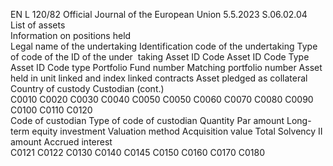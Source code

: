 EN  L 120/82 Official Journal of the European Union 5.5.2023
 S.06.02.04  
List of assets  
Information on positions held  
Legal name 
of the 
undertaking  Identification 
code of the 
undertaking  Type of code 
of the ID of 
the under ­
taking  Asset ID 
Code  Asset ID Code 
Type  Asset ID 
Code type  Portfolio  Fund 
number  Matching 
portfolio 
number  Asset held 
in unit 
linked and 
index linked 
contracts  Asset 
pledged as 
collateral  Country of 
custody  Custodian  (cont.)  
C0010  C0020  C0030  C0040  C0050  C0050  C0060  C0070  C0080  C0090  C0100  C0110  C0120  
Code of 
custodian  Type of code 
of custodian  Quantity  Par 
amount  Long-term 
equity 
investment  Valuation 
method  Acquisition 
value  Total 
Solvency II 
amount  Accrued 
interest  
C0121  C0122  C0130  C0140  C0145  C0150  C0160  C0170  C0180
